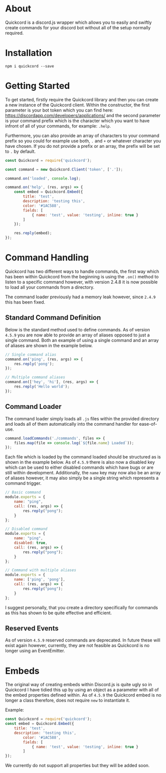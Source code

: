 # About
Quickcord is a discord.js wrapper which allows you to easily and swiftly create commands for your discord bot without all of the setup normally required.

# Installation

`npm i quickcord --save`

# Getting Started

To get started, firstly require the Quickcord library and then you can create a new instance of the Quickcord client. Within the constructor, the first parameter is your bot token which you can find here: https://discordapp.com/developers/applications/ and the second parameter is your command prefix which is the character which you want to have infront of all of your commands, for example: `.help`.

Furthermore, you can also provide an array of characters to your command prefix so you could for example use both, `.` and `+` or whatever character you have chosen. If you do not provide a prefix or an array, the prefix will be set to `.` by default.

```js
const Quickcord = require('quickcord');

const command = new Quickcord.Client('token', ['.']);

command.on('loaded', console.log);

command.on('help', (res, args) => {
    const embed = Quickcord.Embed({
        title: 'test',
        description: 'testing this',
        color: '#1AC588',
        fields: [
            { name: 'test', value: 'testing', inline: true }
        ]
    });

    res.reply(embed);
});
```

# Command Handling
Quickcord has two different ways to handle commands, the first way which has been within Quickcord from the beginning is using the `.on()` method to listen to a specific command however, with version 2.4.8 it is now possible to load all your commands from a directory. 

The command loader previously had a memory leak however, since `2.4.9` this has been fixed.

## Standard Command Definition
Below is the standard method used to define commands. As of version `4.5.9` you are now able to provide an array of aliases opposed to just a single command. Both an example of using a single command and an array of aliases are shown in the example below.
```js
// Single command alias
command.on('ping', (res, args) => {
    res.reply('pong');
});

// Multiple command aliases
command.on(['hey', 'hi'], (res, args) => {
    res.reply('Hello world');
});
```
## Command Loader
The command loader simply loads all `.js` files within the provided directory and loads all of them automatically into the command handler for ease-of-use.
```js
command.loadCommands('./commands', files => {
    files.map(file => console.log(`${file.name} Loaded`));
});
```
Each file which is loaded by the command loaded should be structured as is shown in the example below. As of `4.5.9` there is also now a disabled key which can be used to either disabled commands which have bugs or are still within development. Additionally, the `name` key may now also be an array of aliases however, it may also simply be a single string which represents a command trigger.
```js
// Basic command
module.exports = {
    name: "ping",
    call: (res, args) => {
        res.reply("pong");
    }
};

// Disabled command
module.exports = {
    name: "ping",
    disabled: true,
    call: (res, args) => {
        res.reply("pong");
    }
};

// Command with multiple aliases
module.exports = {
    name: ['ping', 'pong'],
    call: (res, args) => {
        res.reply("pong");
    }
};
```
I suggest personally, that you create a directory specifically for commands as this has shown to be quite effective and efficient.

## Reserved Events
As of version `4.5.9` reserved commands are deprecated. In future these will exist again however, currently, they are not feasible as Quickcord is no longer using an EventEmitter.

# Embeds
The original way of creating embeds within Discord.js is quite ugly so in Quickcord I have tidied this up by using an object as a parameter with all of the embed properties defined within. As of `4.5.9` the Quickcord embed is no longer a class therefore, does not require `new` to instantiate it.

Example:
```js
const Quickcord = require('quickcord');
const embed = Quickcord.Embed({
    title: 'test',
    description: 'testing this',
        color: '#1AC588',
        fields: [
            { name: 'test', value: 'testing', inline: true }
        ]
});
```

We currently do not support all properties but they will be added soon.